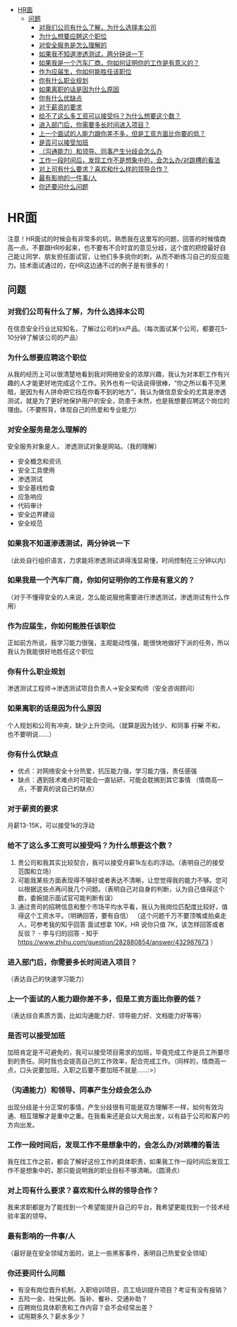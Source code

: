 * [HR面](#hr面)
   * [问题](#问题)
      * [对我们公司有什么了解，为什么选择本公司](#对我们公司有什么了解为什么选择本公司)
      * [为什么想要应聘这个职位](#为什么想要应聘这个职位)
      * [对安全服务是怎么理解的](#对安全服务是怎么理解的)
      * [如果我不知道渗透测试，两分钟说一下](#如果我不知道渗透测试两分钟说一下)
      * [如果我是一个汽车厂商，你如何证明你的工作是有意义的？](#如果我是一个汽车厂商你如何证明你的工作是有意义的)
      * [作为应届生，你如何能胜任该职位](#作为应届生你如何能胜任该职位)
      * [你有什么职业规划](#你有什么职业规划)
      * [如果离职的话是因为什么原因](#如果离职的话是因为什么原因)
      * [你有什么优缺点](#你有什么优缺点)
      * [对于薪资的要求](#对于薪资的要求)
      * [给不了这么多工资可以接受吗？为什么想要这个数？](#给不了这么多工资可以接受吗为什么想要这个数)
      * [进入部门后，你需要多长时间进入项目？](#进入部门后你需要多长时间进入项目)
      * [上一个面试的人能力跟你差不多，但是工资方面比你要的低？](#上一个面试的人能力跟你差不多但是工资方面比你要的低)
      * [是否可以接受加班](#是否可以接受加班)
      * [（沟通能力）和领导、同事产生分歧会怎么办](#沟通能力和领导同事产生分歧会怎么办)
      * [工作一段时间后，发现工作不是想象中的，会怎么办/对跳槽的看法](#工作一段时间后，发现工作不是想象中的，会怎么办/对跳槽的看法)
      * [对上司有什么要求？喜欢和什么样的领导合作？](#对上司有什么要求喜欢和什么样的领导合作)
      * [最有影响的一件事/人](#最有影响的一件事人)
      * [你还要问什么问题](#你还要问什么问题)

# HR面
注意！HR面试的时候会有非常多的坑，熟悉我在这里写的问题，回答的时候情商高一点，不要跟HR吵起来，也不要有不合时宜的意见分歧，这个度的把控最好自己能让同学、朋友担任面试官，让他们多多挑你的刺，从而不断练习自己的反应能力。技术面试通过的，在HR这边通不过的例子是有很多的！

## 问题

### 对我们公司有什么了解，为什么选择本公司
在信息安全行业比较知名，了解过公司的xx产品。（每次面试某个公司，都要花5-10分钟了解该公司的产品）

### 为什么想要应聘这个职位
从我的经历上可以很清楚地看到我对网络安全的浓厚兴趣，我认为对本职工作有兴趣的人才能更好地完成这个工作。另外也有一句话说得很棒，“你之所以看不见黑暗，是因为有人拼命把它挡在你看不到的地方”，我认为做信息安全的尤其是渗透测试，就是为了更好地保护用户的安全，防患于未然，也是我想要应聘这个岗位的理由。（不要照背，体现自己的热爱和专业能力）

### 对安全服务是怎么理解的
安全服务对象是人， 渗透测试对象是网站。（我的理解）
- 安全概念和资讯
- 安全工具使用
- 渗透测试
- 安全基线检查
- 应急响应
- 代码审计
- 安全边界建设
- 安全规范 

### 如果我不知道渗透测试，两分钟说一下
（此处自行组织语言，力求能将渗透测试讲得浅显易懂，时间控制在三分钟以内）

### 如果我是一个汽车厂商，你如何证明你的工作是有意义的？
（对于不懂得安全的人来说，怎么能说服他需要进行渗透测试，渗透测试有什么作用）

### 作为应届生，你如何能胜任该职位
正如前方所说，我学习能力很强，主观能动性强，能很快地做好下派的任务，所以我认为我能很好地胜任这个职位

### 你有什么职业规划
渗透测试工程师->渗透测试项目负责人->安全架构师（安全咨询顾问）

### 如果离职的话是因为什么原因
个人规划和公司有冲突，缺少上升空间。（就算是因为钱少、和同事 <del>打架</del> 不和，也不要明说……）

### 你有什么优缺点
- 优点：对网络安全十分热爱，抗压能力强，学习能力强，责任感强
- 缺点：遇到技术难点时可能会一直钻研，可能会耽搁到其它事情 （情商高一点，不要真的说自己的缺点）

### 对于薪资的要求
月薪13-15K，可以接受1k的浮动

### 给不了这么多工资可以接受吗？为什么想要这个数？
1. 贵公司和我其实比较契合，我可以接受月薪1k左右的浮动。（表明自己的接受范围和立场）
2. 可能我某些方面表现得不够好或者表达不清晰，让您觉得我的能力不够。您可以根据这些点再问我几个问题。（表明自己对自身的判断，认为自己值得这个数，委婉提示面试官可能判断有误）
3. 通过贵司的招聘信息和整个市场平均水平看，我认为我岗位匹配度比较好，值得这个工资水平。（明确回答，要有自信）
（这个问题千万不要顶嘴或拍桌走人，可参考我的知乎回答 面试想拿 10K，HR 说你只值 7K，该怎样回答或者反驳？ - 李与归的回答 - 知乎 https://www.zhihu.com/question/282880854/answer/432987673 ）

### 进入部门后，你需要多长时间进入项目？
（表达自己的快速学习能力）

### 上一个面试的人能力跟你差不多，但是工资方面比你要的低？
（表达综合素质方面，比如沟通能力好、领导能力好、文档能力好等等）

### 是否可以接受加班
加班肯定是不可避免的，我可以接受项目需求的加班，毕竟完成工作是员工所要尽到的责任。同时我也会提高自己的工作效率，配合完成工作。（同样的，情商高一点，口头说要加班，入职之后要不要加班不就是……:>）

### （沟通能力）和领导、同事产生分歧会怎么办
出现分歧是十分正常的事情，产生分歧很有可能是双方理解不一样，如何有效沟通、相互理解才是重中之重。在我看来还是会以大局出发，以有益于公司和客户的方向出发。

### 工作一段时间后，发现工作不是想象中的，会怎么办/对跳槽的看法
我在找工作之前，都会了解好这份工作的具体职责，如果我工作一段时间后发现工作不是想象中的，那只能说明我的职业目标不够清晰。（圆滑点）

### 对上司有什么要求？喜欢和什么样的领导合作？
我来求职都是为了能找到一个希望能提升自己的平台，我希望更能找到一个技术经验丰富的领导。

### 最有影响的一件事/人
（最好是在安全领域方面的，说上一些黑客事件，表明自己热爱安全领域）

### 你还要问什么问题
- 有没有岗位晋升机制，入职培训项目，员工培训提升项目？考证有没有报销？
- 五险一金、社保比例、饭补、餐补、交通补助？
- 应聘岗位具体职责和工作内容？会不会经常出差？
- 试用期多久？薪水多少？